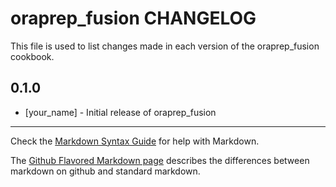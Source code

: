 oraprep_fusion CHANGELOG
========================

This file is used to list changes made in each version of the oraprep_fusion cookbook.

0.1.0
-----
- [your_name] - Initial release of oraprep_fusion

- - -
Check the [Markdown Syntax Guide](http://daringfireball.net/projects/markdown/syntax) for help with Markdown.

The [Github Flavored Markdown page](http://github.github.com/github-flavored-markdown/) describes the differences between markdown on github and standard markdown.
